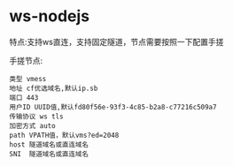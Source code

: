 # ws-nodejs

特点:支持ws直连，支持固定隧道，节点需要按照一下配置手搓

手搓节点:
```
类型 vmess
地址 cf优选域名,默认ip.sb
端口 443
用户ID UUID值,默认fd80f56e-93f3-4c85-b2a8-c77216c509a7
传输协议 ws tls
加密方式 auto
path VPATH值，默认vms?ed=2048
host 隧道域名或直连域名
SNI  隧道域名或直连域名
```
